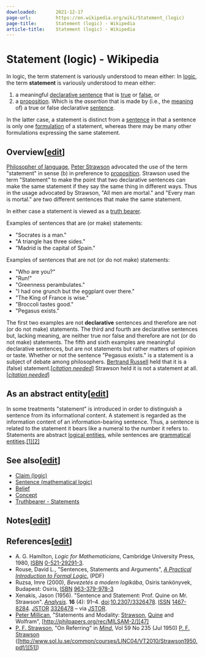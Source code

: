 ```yaml
---
downloaded:       2021-12-17
page-url:         https://en.wikipedia.org/wiki/Statement_(logic)
page-title:       Statement (logic) - Wikipedia
article-title:    Statement (logic) - Wikipedia
---
```

# Statement (logic) - Wikipedia

In logic, the term statement is variously understood to mean either:
In [logic][1], the term __statement__ is variously understood to mean either:

1.  a meaningful [declarative sentence][2] that is [true][3] or [false][4], or
2.  a [proposition][5]. Which is the *assertion* that is made by (i.e., the [meaning][6] of) a true or false declarative [sentence][7].

In the latter case, a statement is distinct from a [sentence][8] in that a sentence is only one [formulation][9] of a statement, whereas there may be many other formulations expressing the same statement.

## Overview\[[edit][10]\]

[Philosopher of language][11], [Peter Strawson][12] advocated the use of the term "statement" in sense (b) in preference to [proposition][13]. Strawson used the term "Statement" to make the point that two declarative sentences can make the same statement if they say the same thing in different ways. Thus in the usage advocated by Strawson, "All men are mortal." and "Every man is mortal." are two different sentences that make the same statement.

In either case a statement is viewed as a [truth bearer][14].

Examples of sentences that are (or make) statements:

-   "Socrates is a man."
-   "A triangle has three sides."
-   "Madrid is the capital of Spain."

Examples of sentences that are not (or do not make) statements:

-   "Who are you?"
-   "Run!"
-   "Greenness perambulates."
-   "I had one grunch but the eggplant over there."
-   "The King of France is wise."
-   "Broccoli tastes good."
-   "Pegasus exists."

The first two examples are not __declarative__ sentences and therefore are not (or do not make) statements. The third and fourth are declarative sentences but, lacking meaning, are neither true nor false and therefore are not (or do not make) statements. The fifth and sixth examples are meaningful declarative sentences, but are not statements but rather matters of opinion or taste. Whether or not the sentence "Pegasus exists." is a statement is a subject of debate among philosophers. [Bertrand Russell][15] held that it is a (false) statement.\[*[citation needed][16]*\] Strawson held it is not a statement at all.\[*[citation needed][17]*\]

## As an abstract entity\[[edit][18]\]

In some treatments "statement" is introduced in order to distinguish a sentence from its informational content. A statement is regarded as the information content of an information-bearing sentence. Thus, a sentence is related to the statement it bears like a numeral to the number it refers to. Statements are abstract [logical entities][19], while sentences are [grammatical entities][20].[\[1\]][21][\[2\]][22]

## See also\[[edit][23]\]

-   [Claim (logic)][24]
-   [Sentence (mathematical logic)][25]
-   [Belief][26]
-   [Concept][27]
-   [Truthbearer - Statements][28]

## Notes\[[edit][29]\]

## References\[[edit][30]\]

-   A. G. Hamilton, *Logic for Mathematicians*, Cambridge University Press, 1980, [ISBN][31] [0-521-29291-3][32].
-   Rouse, David L., "Sentences, Statements and Arguments", [*A Practical Introduction to Formal Logic.*][33] (PDF)
-   Ruzsa, Imre (2000), *Bevezetés a modern logikába*, Osiris tankönyvek, Budapest: Osiris, [ISBN][34] [963-379-978-3][35]
-   Xenakis, Jason (1956). "Sentence and Statement: Prof. Quine on Mr. Strawson". *[Analysis][36]*. __16__ (4): 91–4. [doi][37]:[10.2307/3326478][38]. [ISSN][39] [1467-8284][40]. [JSTOR][41] [3326478][42] – via [JSTOR][43].
-   [Peter Millican][44], "Statements and Modality: [Strawson][45], [Quine][46] and Wolfram", [http://philpapers.org/rec/MILSAM-2/][47]
-   [P. F. Strawson][48], "On Referring" in *[Mind][49]*, Vol 59 No 235 (Jul 1950) [P. F. Strawson][50] ([http://www.sol.lu.se/common/courses/LINC04/VT2010/Strawson1950.pdf/][51])

[1]: https://en.wikipedia.org/wiki/Logic "Logic"
[2]: https://en.wikipedia.org/wiki/Declarative_sentence "Declarative sentence"
[3]: https://en.wikipedia.org/wiki/Truth "Truth"
[4]: https://en.wikipedia.org/wiki/False_(logic) "False (logic)"
[5]: https://en.wikipedia.org/wiki/Proposition "Proposition"
[6]: https://en.wikipedia.org/wiki/Meaning_(linguistics) "Meaning (linguistics)"
[7]: https://en.wikipedia.org/wiki/Sentence_(mathematical_logic) "Sentence (mathematical logic)"
[8]: https://en.wikipedia.org/wiki/Sentence_(logic) "Sentence (logic)"
[9]: https://en.wikipedia.org/wiki/Formulation_(logic) "Formulation (logic)"
[10]: https://en.wikipedia.org/w/index.php?title=Statement_(logic)&action=edit&section=1 "Edit section: Overview"
[11]: https://en.wikipedia.org/wiki/Philosophy_of_language "Philosophy of language"
[12]: https://en.wikipedia.org/wiki/Peter_Strawson "Peter Strawson"
[13]: https://en.wikipedia.org/wiki/Proposition "Proposition"
[14]: https://en.wikipedia.org/wiki/Truthbearer "Truthbearer"
[15]: https://en.wikipedia.org/wiki/Bertrand_Russell "Bertrand Russell"
[16]: https://en.wikipedia.org/wiki/Wikipedia:Citation_needed "Wikipedia:Citation needed"
[17]: https://en.wikipedia.org/wiki/Wikipedia:Citation_needed "Wikipedia:Citation needed"
[18]: https://en.wikipedia.org/w/index.php?title=Statement_(logic)&action=edit&section=2 "Edit section: As an abstract entity"
[19]: https://en.wikipedia.org/wiki/Logic "Logic"
[20]: https://en.wikipedia.org/wiki/Grammar "Grammar"
[21]: https://en.wikipedia.org/wiki/Statement_(logic)#cite_note-1
[22]: https://en.wikipedia.org/wiki/Statement_(logic)#cite_note-2
[23]: https://en.wikipedia.org/w/index.php?title=Statement_(logic)&action=edit&section=3 "Edit section: See also"
[24]: https://en.wikipedia.org/wiki/Claim_(logic) "Claim (logic)"
[25]: https://en.wikipedia.org/wiki/Sentence_(mathematical_logic) "Sentence (mathematical logic)"
[26]: https://en.wikipedia.org/wiki/Belief "Belief"
[27]: https://en.wikipedia.org/wiki/Concept "Concept"
[28]: https://en.wikipedia.org/wiki/Truthbearer#Statements "Truthbearer"
[29]: https://en.wikipedia.org/w/index.php?title=Statement_(logic)&action=edit&section=4 "Edit section: Notes"
[30]: https://en.wikipedia.org/w/index.php?title=Statement_(logic)&action=edit&section=5 "Edit section: References"
[31]: https://en.wikipedia.org/wiki/ISBN_(identifier) "ISBN (identifier)"
[32]: https://en.wikipedia.org/wiki/Special:BookSources/0-521-29291-3 "Special:BookSources/0-521-29291-3"
[33]: http://people.uvawise.edu/philosophy/Logic%20Text/Chapter%202%20Sentences,%20Statements%20and%20Arguments.pdf
[34]: https://en.wikipedia.org/wiki/ISBN_(identifier) "ISBN (identifier)"
[35]: https://en.wikipedia.org/wiki/Special:BookSources/963-379-978-3 "Special:BookSources/963-379-978-3"
[36]: https://en.wikipedia.org/wiki/Analysis_(journal) "Analysis (journal)"
[37]: https://en.wikipedia.org/wiki/Doi_(identifier) "Doi (identifier)"
[38]: https://doi.org/10.2307%2F3326478
[39]: https://en.wikipedia.org/wiki/ISSN_(identifier) "ISSN (identifier)"
[40]: https://www.worldcat.org/issn/1467-8284
[41]: https://en.wikipedia.org/wiki/JSTOR_(identifier) "JSTOR (identifier)"
[42]: https://www.jstor.org/stable/3326478
[43]: https://en.wikipedia.org/wiki/JSTOR "JSTOR"
[44]: https://en.wikipedia.org/wiki/Peter_Millican "Peter Millican"
[45]: https://en.wikipedia.org/wiki/Peter_Strawson "Peter Strawson"
[46]: https://en.wikipedia.org/wiki/W._V._O._Quine "W. V. O. Quine"
[47]: http://philpapers.org/rec/MILSAM-2/
[48]: https://en.wikipedia.org/wiki/Peter_Strawson "Peter Strawson"
[49]: https://en.wikipedia.org/wiki/Mind "Mind"
[50]: https://en.wikipedia.org/wiki/P._F._Strawson "P. F. Strawson"
[51]: http://www.sol.lu.se/common/courses/LINC04/VT2010/Strawson1950.pdf/
